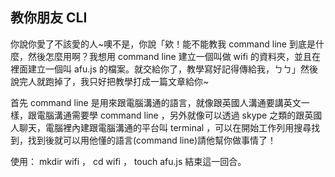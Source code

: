 ## 教你朋友 CLI
你說你愛了不該愛的人~噢不是，你說「欸！能不能教我 command line 到底是什麼，然後怎麼用啊？我想用 command line 建立一個叫做 wifi 的資料夾，並且在裡面建立一個叫 afu.js 的檔案。就交給你了，教學寫好記得傳給我，ㄅㄅ」然後說完人就跑掉了，我只好把教學打成一篇文章給你~

首先 command line 是用來跟電腦溝通的語言，就像跟英國人溝通要講英文一樣，跟電腦溝通需要學 command line ，另外就像可以透過 skype 之類的跟英國人聊天，電腦裡內建跟電腦溝通的平台叫 terminal ，可以在開始工作列用搜尋找到，找到後就可以用他懂的語言(command line)請他幫你做事情了！

使用： mkdir wifi ， cd wifi ， touch afu.js 結束這一回合。
